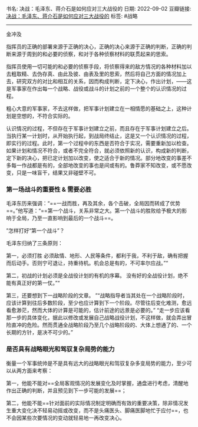 
书名:  决战：毛泽东、蒋介石是如何应对三大战役的
日期: 2022-09-02
豆瓣链接: [决战：毛泽东、蒋介石是如何应对三大战役的](https://book.douban.com/subject/2235414/)
标签: #战略 

----

金冲及


指挥员的正确的部署来源于正确的决心，正确的决心来源于正确的判断，正确的判断来源于周到的和必要的侦察，和对于各种侦察材料的联贯起来的思索。

指挥员使用一切可能的和必要的侦察手段，将侦察得来的敌方情况的各种材料加以去粗取精、去伪存真、由此及彼、由表及里的思索，然后将自己方面的情况加上去，研究双方的对比和相互的关系，因而构成判断，定下决心，作出计划，——这是军事家在作出每一个战略、战役或战斗的计划之前的一个整个的认识情况的过程。

粗心大意的军事家，不去这样做，把军事计划建立在一相情愿的基础之上，这种计划是空想的，不符合实际的。

认识情况的过程，不但存在于军事计划建立之前，而且存在于军事计划建立之后。当执行某一计划时，从开始执行起，到战局终结止，这是又一个认识情况的过程，即实行的过程。此时，第一个过程中的东西是否符合于实况，需要重新加以检查。如果计划和情况不符合，或者不完全符合，就必须依照新的认识，构成新的判断，定下新的决心，把已定计划加以改变，使之适合于新的情况。部分地改变的事差不多每一作战都是有的，全部地改变的事也是间或有的。鲁莽家不知改变，或不愿改变，只是一味盲干，结果又非碰壁不可。

### 第一场战斗的重要性 & 需要必胜
毛泽东历来强调：“==一战而胜，再及其余，各个击破，全局因而转成了优势==。”他写道：“==第一个战斗，关系非常之大。第一个战斗的胜败给予极大的影响于全局，乃至一直影响到最后的一个战斗==。

”怎样打好“第一个战斗”？

毛泽东归纳了三条原则：

第一，必须打胜
必须敌情、地形、人民等条件，都利于我，不利于敌，确有把握而后动手。否则宁可退让，持重待机。机会总是有的，不可率尔应战。”“

第二，初战的计划必须是全战役计划的有机的序幕。
没有好的全战役计划，绝不能有真正好的第一仗。”“

第三，还要想到下一战略阶段的文章。
”“战略指导者当其处在一个战略阶段时，应该计算到往后多数阶段，至少也应计算到下一个阶段。尽管往后变化难测，愈远看愈渺茫，然而大体的计算是可能的，估计前途的远景是必要的。”
“走一步应该看那一步的具体变化，据此以修改或发展自己战略战役计划，不这样做，就会弄出冒险直冲的危险。然而贯通全战略阶段乃至几个战略阶段的、大体上想通了的、一个长期的方针，是决不可少的。”


### 是否具有战略眼光和驾驭复杂局势的能力

衡量一个军事统帅是不是具有远大的战略眼光和驾驭复杂多变局势的能力，至少可以从两方面来考察：

第一，他能不能对==全局客观情况的发展变化及时掌握，通盘进行考虑，清醒地作出正确的判断，并且预见到下一步可能的发展==；

第二，他能不能==针对面前的实际情况制定明确而有效的重要决策，除非情况发生重大变化决不轻易动摇或改变，而不是头痛医头、脚痛医脚地忙于应付==，也不会因某些次要情况的变动就轻易地一再改变决心。